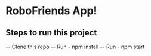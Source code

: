 # RoboFriends App!

## Steps to run this project
-- Clone this repo
-- Run - npm install
-- Run - npm start
